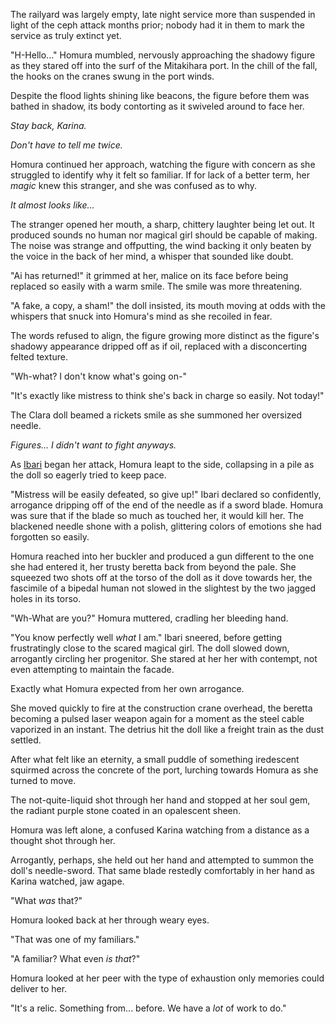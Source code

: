 The railyard was largely empty, late night service more than suspended in light of the ceph attack months prior; nobody had it in them to mark the service as truly extinct yet.

"H-Hello..." Homura mumbled, nervously approaching the shadowy figure as they stared off into the surf of the Mitakihara port.  In the chill of the fall, the hooks on the cranes swung in the port winds.  

Despite the flood lights shining like beacons, the figure before them was bathed in shadow, its body contorting as it swiveled around to face her.  

*Stay back, Karina.*

*Don't have to tell me twice.*

Homura continued her approach, watching the figure with concern as she struggled to identify why it felt so familiar.  If for lack of a better term, her *magic* knew this stranger, and she was confused as to why.

*It almost looks like...*

The stranger opened her mouth, a sharp, chittery laughter being let out.  It produced sounds no human nor magical girl should be capable of making.  The noise was strange and offputting, the wind backing it only beaten by the voice in the back of her mind, a whisper that sounded like doubt.

"Ai has returned!" it grimmed at her, malice on its face before being replaced so easily with a warm smile. The smile was more threatening.

"A fake, a copy, a sham!" the doll insisted, its mouth moving at odds with the whispers that snuck into Homura's mind as she recoiled in fear.

The words refused to align, the figure growing more distinct as the figure's shadowy appearance dripped off as if oil, replaced with a disconcerting felted texture.

"Wh-what?  I don't know what's going on-"

"It's exactly like mistress to think she's back in charge so easily.  Not today!"

The Clara doll beamed a rickets smile as she summoned her oversized needle.  

*Figures... I didn't want to fight anyways.*

As [Ibari](https://wiki.puella-magi.net/Rebellion_Material_Book#:~:text=Ibari) began her attack, Homura leapt to the side, collapsing in a pile as the doll so eagerly tried to keep pace.

"Mistress will be easily defeated, so give up!" Ibari declared so confidently, arrogance dripping off of the end of the needle as if a sword blade.  Homura was sure that if the blade so much as touched her, it would kill her.  The blackened needle shone with a polish, glittering colors of emotions she had forgotten so easily.

Homura reached into her buckler and produced a gun different to the one she had entered it, her trusty beretta back from beyond the pale.  She squeezed two shots off at the torso of the doll as it dove towards her, the fascimile of a bipedal human not slowed in the slightest by the two jagged holes in its torso.

"Wh-What are you?"  Homura muttered, cradling her bleeding hand.

"You know perfectly well *what* I am." Ibari sneered, before getting frustratingly close to the scared magical girl.  The doll slowed down, arrogantly circling her progenitor.  She stared at her her with contempt, not even attempting to maintain the facade.  

Exactly what Homura expected from her own arrogance.

She moved quickly to fire at the construction crane overhead, the beretta becoming a pulsed laser weapon again for a moment as the steel cable vaporized in an instant.  The detrius hit the doll like a freight train as the dust settled.  

After what felt like an eternity, a small puddle of something iredescent squirmed across the concrete of the port, lurching towards Homura as she turned to move.

The not-quite-liquid shot through her hand and stopped at her soul gem, the radiant purple stone coated in an opalescent sheen.

Homura was left alone, a confused Karina watching from a distance as a thought shot through her.  

Arrogantly, perhaps, she held out her hand and attempted to summon the doll's needle-sword.  That same blade restedly comfortably in her hand as Karina watched, jaw agape.

"What *was* that?"

Homura looked back at her through weary eyes.

"That was one of my familiars."

"A familiar?  What even *is that*?"

Homura looked at her peer with the type of exhaustion only memories could deliver to her.

"It's a relic. Something from... before.  We have a *lot* of work to do."

